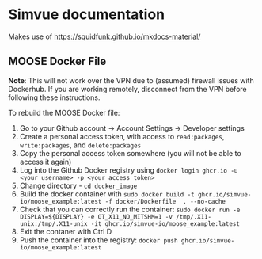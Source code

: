 # Simvue documentation
Makes use of https://squidfunk.github.io/mkdocs-material/

## MOOSE Docker File
**Note**: This will not work over the VPN due to (assumed) firewall issues with Dockerhub. If you are working remotely, disconnect from the VPN before following these instructions.

To rebuild the MOOSE Docker file:
1. Go to your Github account -> Account Settings -> Developer settings
2. Create a personal access token, with access to `read:packages`, `write:packages`, and `delete:packages`
3. Copy the personal access token somewhere (you will not be able to access it again)
4. Log into the Github Docker registry using `docker login ghcr.io -u <your username> -p <your access token>`
5. Change directory - `cd docker_image`
6. Build the docker container with `sudo docker build -t ghcr.io/simvue-io/moose_example:latest -f docker/Dockerfile  . --no-cache`
7. Check that you can correctly run the container: `sudo docker run -e DISPLAY=${DISPLAY} -e QT_X11_NO_MITSHM=1 -v /tmp/.X11-unix:/tmp/.X11-unix -it ghcr.io/simvue-io/moose_example:latest`
8. Exit the contaner with Ctrl D
9. Push the container into the registry: `docker push ghcr.io/simvue-io/moose_example:latest`

